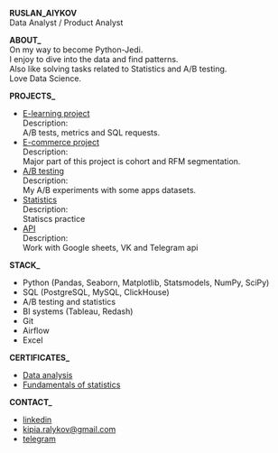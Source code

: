 **RUSLAN_AlYKOV**<br/>
Data Analyst / Product Analyst

**ABOUT_**<br/>
On my way to become Python-Jedi.<br/>
I enjoy to dive into the data and find patterns.<br/>
Also like solving tasks related to Statistics and A/B testing.<br/>
Love Data Science.

**PROJECTS_**<br/>
- [E-learning project](https://github.com/Russell-Alykov/E-learning_project/blob/main/e_learning_project.ipynb)<br/>
Description:<br/> A/B tests, metrics and SQL requests.
- [E-commerce project](https://github.com/Russell-Alykov/E-commerce_project/blob/5f4b8bbb798df65c73fc864aba6e46cf8f852162/e_commerce_project.ipynb)<br/>
Description:<br/> Major part of this project is cohort and RFM segmentation.
- [A/B testing](https://github.com/Russell-Alykov/A-B_testing)<br/>
Description:<br/> My A/B experiments with some apps datasets.
- [Statistics](https://github.com/Russell-Alykov/Statistcs)<br/>
Description:<br/>Statiscs practice
- [API](https://github.com/Russell-Alykov/API)<br/>
Description:<br/>Work with Google sheets, VK and Telegram api

**STACK_**<br/>
- Python (Pandas, Seaborn, Matplotlib, Statsmodels, NumPy, SciPy)
- SQL (PostgreSQL, MySQL, ClickHouse)
- A/B testing and statistics
- BI systems (Tableau, Redash)
- Git
- Airflow
- Excel

**CERTIFICATES_**
- [Data analysis](https://lab.karpov.courses/certificate/8d6a3083-50fa-4ff7-878f-66bb1726918a/en/)<br/>
- [Fundamentals of statistics](https://stepik.org/cert/1618637)

**CONTACT_**<br/>
   - [linkedin](https://linkedin.com/in/ruslan-alykov) 
   - kipia.ralykov@gmail.com 
   - [telegram](https://t.me/phantom_lancer_gang)
<!---
Russell-Alykov/Russell-Alykov is a ✨ special ✨ repository because its `README.md` (this file) appears on your GitHub profile.
You can click the Preview link to take a look at your changes.
--->
